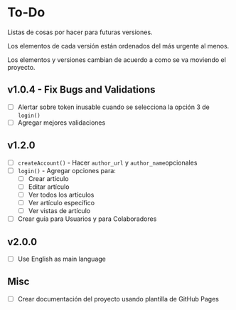 # To-Do

Listas de cosas por hacer para futuras versiones.

Los elementos de cada versión están ordenados del más urgente al menos.

Los elementos y versiones cambian de acuerdo a como se va moviendo el proyecto.

## v1.0.4 - Fix Bugs and Validations

- [ ] Alertar sobre token inusable cuando se selecciona la opción 3 de `login()`
- [ ] Agregar mejores validaciones

## v1.2.0

- [ ] `createAccount()` - Hacer `author_url` y `author_name`opcionales
- [ ] `login()` - Agregar opciones para:
	- [ ] Crear articulo
	- [ ] Editar artículo
	- [ ] Ver todos los artículos
	- [ ] Ver artículo específico
	- [ ] Ver vistas de artículo
- [ ] Crear guía para Usuarios y para Colaboradores

## v2.0.0
- [ ] Use English as main language

## Misc

- [ ] Crear documentación del proyecto usando plantilla de GitHub Pages